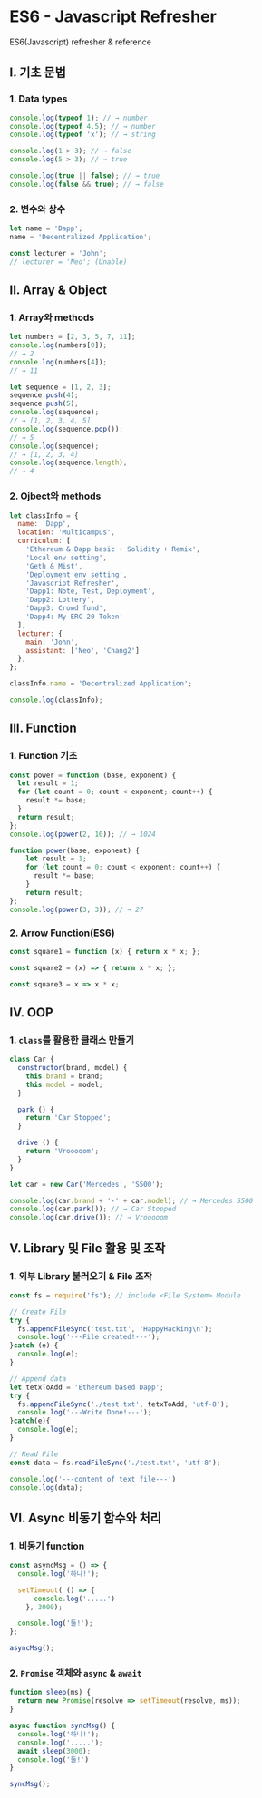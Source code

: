 # ES6 - Javascript Refresher
ES6(Javascript) refresher & reference

## I. 기초 문법
### 1. Data types
```js
console.log(typeof 1); // → number
console.log(typeof 4.5); // → number
console.log(typeof 'x'); // → string

console.log(1 > 3); // → false
console.log(5 > 3); // → true

console.log(true || false); // → true
console.log(false && true); // → false
```

### 2. 변수와 상수

```js
let name = 'Dapp';
name = 'Decentralized Application';

const lecturer = 'John';
// lecturer = 'Neo'; (Unable)
```

## II. Array & Object
### 1. Array와 methods
```js
let numbers = [2, 3, 5, 7, 11];
console.log(numbers[0]);
// → 2
console.log(numbers[4]);
// → 11

let sequence = [1, 2, 3];
sequence.push(4);
sequence.push(5);
console.log(sequence);
// → [1, 2, 3, 4, 5]
console.log(sequence.pop());
// → 5
console.log(sequence);
// → [1, 2, 3, 4]
console.log(sequence.length);
// → 4
```

### 2. Ojbect와 methods
```js
let classInfo = {
  name: 'Dapp',
  location: 'Multicampus',
  curriculum: [
    'Ethereum & Dapp basic + Solidity + Remix',
    'Local env setting',
    'Geth & Mist',
    'Deployment env setting',
    'Javascript Refresher',
    'Dapp1: Note, Test, Deployment',
    'Dapp2: Lottery',
    'Dapp3: Crowd fund',
    'Dapp4: My ERC-20 Token'
  ],
  lecturer: {
    main: 'John',
    assistant: ['Neo', 'Chang2']
  },
};

classInfo.name = 'Decentralized Application';

console.log(classInfo);
```

## III. Function
### 1. Function 기초
```js
const power = function (base, exponent) {
  let result = 1;
  for (let count = 0; count < exponent; count++) {
    result *= base;
  }
  return result;
};
console.log(power(2, 10)); // → 1024
```

```js
function power(base, exponent) {
    let result = 1;
    for (let count = 0; count < exponent; count++) {
      result *= base;
    }
    return result;
};
console.log(power(3, 3)); // → 27
```

### 2. Arrow Function(ES6)

```js
const square1 = function (x) { return x * x; };

const square2 = (x) => { return x * x; };

const square3 = x => x * x;
```

## IV. OOP
### 1. `class`를 활용한 클래스 만들기 
```js
class Car {
  constructor(brand, model) {
    this.brand = brand;
    this.model = model;
  }

  park () {
    return 'Car Stopped';
  }

  drive () {
    return 'Vrooooom';
  }
}

let car = new Car('Mercedes', 'S500');

console.log(car.brand + '-' + car.model); // → Mercedes S500
console.log(car.park()); // → Car Stopped
console.log(car.drive()); // → Vrooooom
```

## V. Library 및 File 활용 및 조작
### 1. 외부 Library 불러오기 & File 조작
```js
const fs = require('fs'); // include <File System> Module

// Create File
try {
  fs.appendFileSync('test.txt', 'HappyHacking\n');
  console.log('---File created!---');
}catch (e) {
  console.log(e);
}

// Append data
let tetxToAdd = 'Ethereum based Dapp';
try {
  fs.appendFileSync('./test.txt', tetxToAdd, 'utf-8');
  console.log('---Write Done!---');
}catch(e){
  console.log(e);
}

// Read File
const data = fs.readFileSync('./test.txt', 'utf-8');

console.log('---content of text file---')
console.log(data);
```



## VI. Async 비동기 함수와 처리

### 1. 비동기 function
```js
const asyncMsg = () => {
  console.log('하나!');

  setTimeout( () => {
      console.log('.....')
    }, 3000);

  console.log('둘!');
};

asyncMsg();
```

### 2. `Promise` 객체와 `async` & `await`

```js
function sleep(ms) {
  return new Promise(resolve => setTimeout(resolve, ms));
}

async function syncMsg() {
  console.log('하나!');
  console.log('.....');
  await sleep(3000);
  console.log('둘!')
}

syncMsg();
```